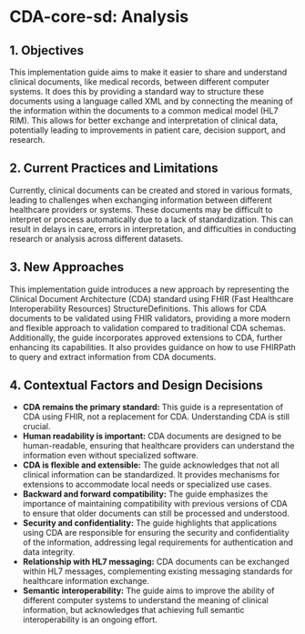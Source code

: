 # CDA-core-sd: Analysis

## 1. Objectives

This implementation guide aims to make it easier to share and understand clinical documents, like medical records, between different computer systems. It does this by providing a standard way to structure these documents using a language called XML and by connecting the meaning of the information within the documents to a common medical model (HL7 RIM). This allows for better exchange and interpretation of clinical data, potentially leading to improvements in patient care, decision support, and research.


## 2. Current Practices and Limitations

Currently, clinical documents can be created and stored in various formats, leading to challenges when exchanging information between different healthcare providers or systems. These documents may be difficult to interpret or process automatically due to a lack of standardization. This can result in delays in care, errors in interpretation, and difficulties in conducting research or analysis across different datasets.


## 3. New Approaches

This implementation guide introduces a new approach by representing the Clinical Document Architecture (CDA) standard using FHIR (Fast Healthcare Interoperability Resources) StructureDefinitions. This allows for CDA documents to be validated using FHIR validators, providing a more modern and flexible approach to validation compared to traditional CDA schemas. Additionally, the guide incorporates approved extensions to CDA, further enhancing its capabilities. It also provides guidance on how to use FHIRPath to query and extract information from CDA documents.


## 4. Contextual Factors and Design Decisions

- **CDA remains the primary standard:** This guide is a representation of CDA using FHIR, not a replacement for CDA. Understanding CDA is still crucial.
- **Human readability is important:** CDA documents are designed to be human-readable, ensuring that healthcare providers can understand the information even without specialized software.
- **CDA is flexible and extensible:** The guide acknowledges that not all clinical information can be standardized. It provides mechanisms for extensions to accommodate local needs or specialized use cases.
- **Backward and forward compatibility:** The guide emphasizes the importance of maintaining compatibility with previous versions of CDA to ensure that older documents can still be processed and understood.
- **Security and confidentiality:** The guide highlights that applications using CDA are responsible for ensuring the security and confidentiality of the information, addressing legal requirements for authentication and data integrity.
- **Relationship with HL7 messaging:** CDA documents can be exchanged within HL7 messages, complementing existing messaging standards for healthcare information exchange.
- **Semantic interoperability:** The guide aims to improve the ability of different computer systems to understand the meaning of clinical information, but acknowledges that achieving full semantic interoperability is an ongoing effort.
